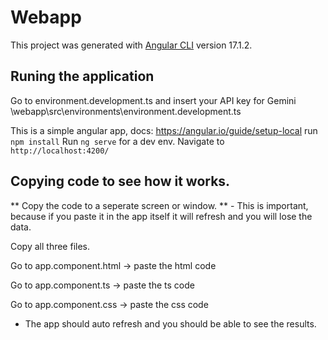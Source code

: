 # Webapp

This project was generated with [Angular CLI](https://github.com/angular/angular-cli) version 17.1.2.

## Runing the application
Go to environment.development.ts and insert your API key for Gemini \webapp\src\environments\environment.development.ts

This is a simple angular app, docs: https://angular.io/guide/setup-local
run `npm install`
Run `ng serve` for a dev env. Navigate to `http://localhost:4200/`

## Copying code to see how it works. 
** Copy the code to a seperate screen or window. ** - This is important, because if you paste it in the app itself it will refresh and you will lose the data. 

Copy all three files. 

Go to app.component.html -> paste the html code 

Go to app.component.ts -> paste the ts code 

Go to app.component.css -> paste the css code

- The app should auto refresh and you should be able to see the results.

